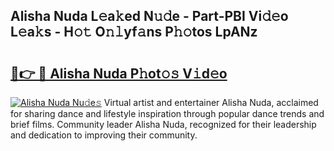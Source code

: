 ## Alisha Nuda L𝚎a𝚔ed N𝚞𝚍e - Part-PBI Vi𝚍𝚎o L𝚎a𝚔s - H𝚘𝚝 O𝚗𝚕yf𝚊ns P𝚑𝚘tos LpANz

# <h2><a href="http://kf9zp4.oniu.top/?m=Alisha+Nuda">🔗👉 🔴 Alisha Nuda P𝚑ot𝚘𝚜 V𝚒d𝚎o</a></h2>

[![Alisha Nuda Nu𝚍e𝚜](https://i.imgur.com/0qMVB7G.gif)](http://kf9zp4.oniu.top/?m=Alisha+Nuda)
Virtual artist and entertainer Alisha Nuda, acclaimed for sharing dance and lifestyle inspiration through popular dance trends and brief films. Community leader Alisha Nuda, recognized for their leadership and dedication to improving their community.  
